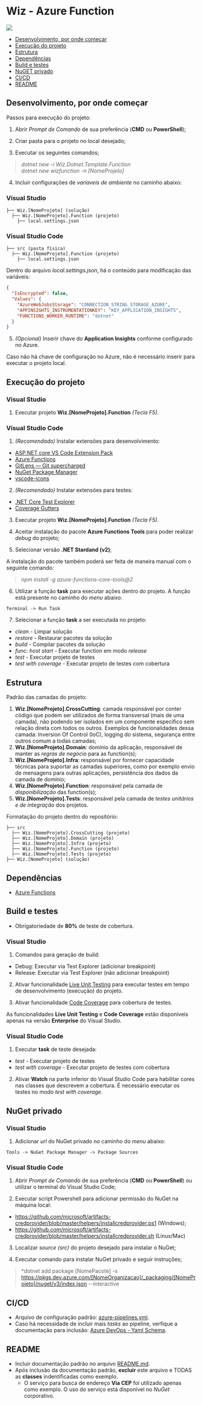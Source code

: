 # Wiz - Azure Function

![](https://github.com/wizsolucoes/fn-wiz-template/workflows/.NET%20Core/badge.svg)

- [Desenvolvimento, por onde começar](#desenvolvimento-por-onde-começar)
- [Execução do projeto](#execução-do-projeto)
- [Estrutura](#estrutura)
- [Dependências](#dependências)
- [Build e testes](#build-e-testes)
- [NuGET privado](#nuget-privado)
- [CI/CD](#ci/cd)
- [README](#readme)

## Desenvolvimento, por onde começar

Passos para execução do projeto:

1. Abrir *Prompt de Comando* de sua preferência (**CMD** ou **PowerShell**);

2. Criar pasta para o projeto no local desejado;

3. Executar os seguintes comandos;
  > *dotnet new -i Wiz.Dotnet.Template.Function*    
    *dotnet new wizfunction -n [NomeProjeto]*

4. Incluir configurações de *varíaveis de ambiente* no caminho abaixo:

### **Visual Studio**

```
├── Wiz.[NomeProjeto] (solução)
  ├── Wiz.[NomeProjeto].Function (projeto)
    ├── local.settings.json
```

### **Visual Studio Code**

```
├── src (pasta física)
  ├── Wiz.[NomeProjeto].Function (projeto)
    ├── local.settings.json
```

Dentro do arquivo *local.settings.json*, há o conteúdo para modificação das variáveis:

```json
{
  "IsEncrypted": false,
  "Values": {
    "AzureWebJobsStorage": "CONNECTION_STRING_STORAGE_AZURE",
    "APPINSIGHTS_INSTRUMENTATIONKEY": "KEY_APPLICATION_INSIGHTS",
    "FUNCTIONS_WORKER_RUNTIME": "dotnet"
  }
}
```

5. *(Opcional)* Inserir chave do **Application Insights** conforme configurado no Azure.

Caso não há chave de configuração no Azure, não é necessário inserir para executar o projeto local.

## Execução do projeto

### **Visual Studio**

1. Executar projeto **Wiz.[NomeProjeto].Function** *(Tecla F5)*.

### **Visual Studio Code**

1. *(Recomendado)* Instalar extensões para desenvolvimento:
  + [ASP.NET core VS Code Extension Pack](https://marketplace.visualstudio.com/items?itemName=temilaj.asp-net-core-vs-code-extension-pack)
  + [Azure Functions](https://marketplace.visualstudio.com/items?itemName=ms-azuretools.vscode-azurefunctions)
  + [GitLens — Git supercharged](https://marketplace.visualstudio.com/items?itemName=eamodio.gitlens)
  + [NuGet Package Manager](https://marketplace.visualstudio.com/items?itemName=jmrog.vscode-nuget-package-manager)
  + [vscode-icons](https://marketplace.visualstudio.com/items?itemName=vscode-icons-team.vscode-icons)

2. *(Recomendado)* Instalar extensões para testes:
  + [.NET Core Test Explorer](https://marketplace.visualstudio.com/items?itemName=formulahendry.dotnet-test-explorer)
  + [Coverage Gutters](https://marketplace.visualstudio.com/items?itemName=ryanluker.vscode-coverage-gutters)

3. Executar projeto **Wiz.[NomeProjeto].Function** *(Tecla F5)*.

4. Aceitar instalação do pacote **Azure Functions Tools** para poder realizar *debug* do projeto;

5. Selecionar versão **.NET Stardand (v2)**;

A instalação do pacote também poderá ser feita de maneira manual com o seguinte comando:
  > *npm install -g azure-functions-core-tools@2*

6. Utilizar a função **task** para executar ações dentro do projeto. A função está presente no caminho do *menu* abaixo:

```
Terminal -> Run Task
```

7. Selecionar a função **task** a ser executada no projeto:
  + *clean* - Limpar solução 
  + *restore* - Restaurar pacotes da solução
  + *build* - Compilar pacotes da solução
  + *func: host start* - Executar function em modo *release*
  + *test* - Executar projeto de testes
  + *test with coverage* - Executar projeto de testes com cobertura

## Estrutura

Padrão das camadas do projeto:

1. **Wiz.[NomeProjeto].CrossCutting**: camada responsável por conter código que podem ser utilizados de forma transversal (mais de uma camada), não podendo ser isolados em um componente específico sem relação direta com todos os outros. Exemplos de funcionalidades dessa camada: Inversion Of Control (IoC), logging do sistema, segurança entre outros comum a todas camadas;
1. **Wiz.[NomeProjeto].Domain**: domínio da aplicação, responsável de manter as *regras de negócio* para as function(s);
2. **Wiz.[NomeProjeto].Infra**: responsável por fornecer capacidade técnicas para suportar as camadas superiores, como por exemplo envio de mensagens para outras aplicações, persistência dos dados da camada de domínio;
3. **Wiz.[NomeProjeto].Function**: responsável pela camada de *disponibilização* das function(s);
4. **Wiz.[NomeProjeto].Tests**: responsável pela camada de *testes unitários e de integração* dos projetos.

Formatação do projeto dentro do repositório:

```
├── src
  ├── Wiz.[NomeProjeto].CrossCutting (projeto)
  ├── Wiz.[NomeProjeto].Domain (projeto)
  ├── Wiz.[NomeProjeto].Infra (projeto)
  ├── Wiz.[NomeProjeto].Function (projeto)
  ├── Wiz.[NomeProjeto].Tests (projeto)
├── Wiz.[NomeProjeto] (solução)
```

## Dependências

* [Azure Functions](https://docs.microsoft.com/en-us/azure/azure-functions/)

## Build e testes

* Obrigatoriedade de **80%** de teste de cobertura.

### **Visual Studio**

1. Comandos para geração de build:
  + Debug: Executar via Test Explorer (adicionar breakpoint)
  + Release: Executar via Test Explorer (não adicionar breakpoint)

2. Ativar funcionalidade [Live Unit Testing](https://docs.microsoft.com/en-us/visualstudio/test/live-unit-testing?view=vs-2017) para executar testes em tempo de desenvolvimento (execução) do projeto.

3. Ativar funcionalidade [Code Coverage](https://docs.microsoft.com/en-us/visualstudio/test/using-code-coverage-to-determine-how-much-code-is-being-tested?view=vs-2017) para cobertura de testes.

As funcionalidades **Live Unit Testing** e **Code Coverage** estão disponíveis apenas na versão **Enterprise** do Visual Studio.

### **Visual Studio Code**

1. Executar **task** de teste desejada:
  + *test* - Executar projeto de testes
  + *test with coverage* - Executar projeto de testes com cobertura

2. Ativar **Watch** na parte inferior do Visual Studio Code para habilitar cores nas classes que descrevem a cobertura. É necessário executar os testes no modo *test with coverage*.

## NuGet privado

### **Visual Studio**

1. Adicionar *url* do NuGet privado no caminho do *menu* abaixo:

```
Tools -> NuGet Package Manager -> Package Sources
```

### **Visual Studio Code**

1. Abrir *Prompt de Comando* de sua preferência (**CMD** ou **PowerShell**) ou utilizar o terminal do Visual Studio Code;

2. Executar script Powershell para adicionar permissão do NuGet na máquina local:

- https://github.com/microsoft/artifacts-credprovider/blob/master/helpers/installcredprovider.ps1 (Windows);
- https://github.com/microsoft/artifacts-credprovider/blob/master/helpers/installcredprovider.sh (Linux/Mac)

3. Localizar *source (src)* do projeto desejado para instalar o NuGet;

4. Executar comando para instalar NuGet privado e seguir instruções;
  > *dotnet add package [NomePacote] -s https://pkgs.dev.azure.com/[NomeOrganizacao]/_packaging/[NomeProjeto]/nuget/v3/index.json --interactive

## CI/CD

* Arquivo de configuração padrão: [azure-pipelines.yml](azure-pipelines.yml).
* Caso há necessidade de incluir mais *tasks* ao pipeline, verfique a documentação para inclusão: [Azure DevOps - Yaml Schema](https://docs.microsoft.com/en-us/azure/devops/pipelines/yaml-schema).

## README

* Incluir documentação padrão no arquivo [README.md](README.md).
* Após inclusão da documentação padrão, **excluir** este arquivo e TODAS as **classes** indentificadas como exemplo.
  + O serviço para busca de endereço **Via CEP** foi utilizado apenas como exemplo. O uso do serviço está disponível no *NuGet* corporativo.
